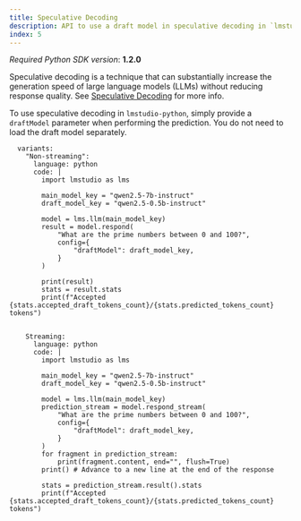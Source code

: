 ```yaml
---
title: Speculative Decoding
description: API to use a draft model in speculative decoding in `lmstudio-python`
index: 5
---
```


*Required Python SDK version*: **1.2.0**

Speculative decoding is a technique that can substantially increase the generation speed of large language models (LLMs) without reducing response quality. See [Speculative Decoding](./../../app/advanced/speculative-decoding) for more info.

To use speculative decoding in `lmstudio-python`, simply provide a `draftModel` parameter when performing the prediction. You do not need to load the draft model separately.

```lms_code_snippet
  variants:
    "Non-streaming":
      language: python
      code: |
        import lmstudio as lms

        main_model_key = "qwen2.5-7b-instruct"
        draft_model_key = "qwen2.5-0.5b-instruct"

        model = lms.llm(main_model_key)
        result = model.respond(
            "What are the prime numbers between 0 and 100?",
            config={
                "draftModel": draft_model_key,
            }
        )

        print(result)
        stats = result.stats
        print(f"Accepted {stats.accepted_draft_tokens_count}/{stats.predicted_tokens_count} tokens")


    Streaming:
      language: python
      code: |
        import lmstudio as lms

        main_model_key = "qwen2.5-7b-instruct"
        draft_model_key = "qwen2.5-0.5b-instruct"

        model = lms.llm(main_model_key)
        prediction_stream = model.respond_stream(
            "What are the prime numbers between 0 and 100?",
            config={
                "draftModel": draft_model_key,
            }
        )
        for fragment in prediction_stream:
            print(fragment.content, end="", flush=True)
        print() # Advance to a new line at the end of the response

        stats = prediction_stream.result().stats
        print(f"Accepted {stats.accepted_draft_tokens_count}/{stats.predicted_tokens_count} tokens")
```
